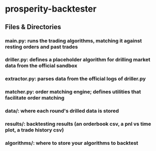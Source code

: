 # prosperity-backtester

## Files & Directories

### main.py: runs the trading algorithms, matching it against resting orders and past trades
### driller.py: defines a placeholder algorithm for drilling market data from the official sandbox
### extractor.py: parses data from the official logs of driller.py
### matcher.py: order matching engine; defines utilities that facilitate order matching
### data/: where each round's drilled data is stored
### results/: backtesting results (an orderbook csv, a pnl vs time plot, a trade history csv)
### algorithms/: where to store your algorithms to backtest